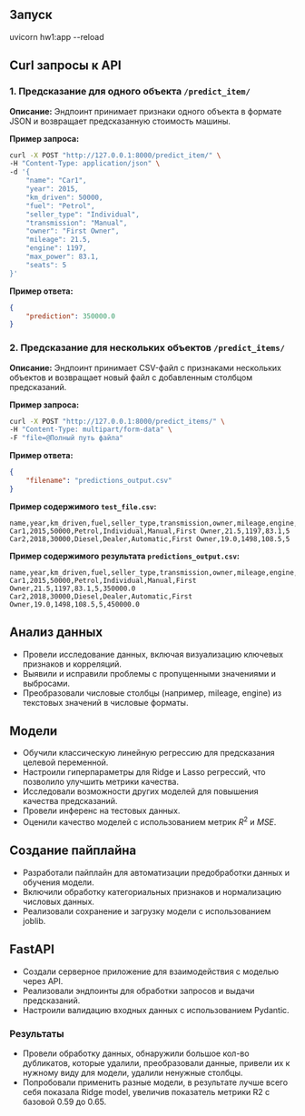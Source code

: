## Запуск
uvicorn hw1:app --reload


## Curl запросы к API

### 1. Предсказание для одного объекта `/predict_item/`

**Описание:** Эндпоинт принимает признаки одного объекта в формате JSON и возвращает предсказанную стоимость машины.

**Пример запроса:**
```bash
curl -X POST "http://127.0.0.1:8000/predict_item/" \
-H "Content-Type: application/json" \
-d '{
    "name": "Car1",
    "year": 2015,
    "km_driven": 50000,
    "fuel": "Petrol",
    "seller_type": "Individual",
    "transmission": "Manual",
    "owner": "First Owner",
    "mileage": 21.5,
    "engine": 1197,
    "max_power": 83.1,
    "seats": 5
}'
```

**Пример ответа:**
```json
{
    "prediction": 350000.0
}
```

### 2. Предсказание для нескольких объектов `/predict_items/`

**Описание:** Эндпоинт принимает CSV-файл с признаками нескольких объектов и возвращает новый файл с добавленным столбцом предсказаний.

**Пример запроса:**
```bash
curl -X POST "http://127.0.0.1:8000/predict_items/" \
-H "Content-Type: multipart/form-data" \
-F "file=@Полный путь файла"
```

**Пример ответа:**
```json
{
    "filename": "predictions_output.csv"
}
```

**Пример содержимого `test_file.csv`:**
```csv
name,year,km_driven,fuel,seller_type,transmission,owner,mileage,engine,max_power,seats
Car1,2015,50000,Petrol,Individual,Manual,First Owner,21.5,1197,83.1,5
Car2,2018,30000,Diesel,Dealer,Automatic,First Owner,19.0,1498,108.5,5
```

**Пример содержимого результата `predictions_output.csv`:**
```csv
name,year,km_driven,fuel,seller_type,transmission,owner,mileage,engine,max_power,seats,prediction
Car1,2015,50000,Petrol,Individual,Manual,First Owner,21.5,1197,83.1,5,350000.0
Car2,2018,30000,Diesel,Dealer,Automatic,First Owner,19.0,1498,108.5,5,450000.0
```



## Анализ данных
- Провели исследование данных, включая визуализацию ключевых признаков и корреляций.
- Выявили и исправили проблемы с пропущенными значениями и выбросами.
- Преобразовали числовые столбцы (например, mileage, engine) из текстовых значений в числовые форматы.
## Модели
- Обучили классическую линейную регрессию для предсказания целевой переменной.
- Настроили гиперпараметры для Ridge и Lasso регрессий, что позволило улучшить метрики качества.
- Исследовали возможности других моделей для повышения качества предсказаний.
- Провели инференс на тестовых данных.
- Оценили качество моделей с использованием метрик $R^2$ и $MSE$.
## Создание пайплайна
- Разработали пайплайн для автоматизации предобработки данных и обучения модели.
- Включили обработку категориальных признаков и нормализацию числовых данных.
- Реализовали сохранение и загрузку модели с использованием joblib.
## FastAPI
- Создали серверное приложение для взаимодействия с моделью через API.
- Реализовали эндпоинты для обработки запросов и выдачи предсказаний.
- Настроили валидацию входных данных с использованием Pydantic.
### Результаты
- Провели обработку данных, обнаружили большое кол-во дубликатов, которые удалили, преобразовали данные,
привели их к нужному виду для модели, удалили ненужные столбцы.
- Попробовали применить разные модели, в результате лучше всего себя показала Ridge model, увеличив показатель метрики R2 с базовой 0.59 до 0.65.
